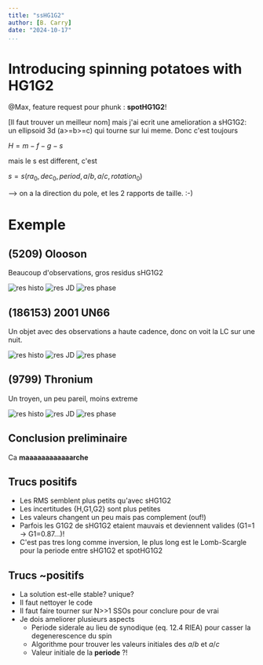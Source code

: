 ```yaml
---
title: "ssHG1G2"
author: [B. Carry]
date: "2024-10-17"
...
```

# Introducing spinning potatoes with HG1G2

@Max, feature request pour phunk : **spotHG1G2**!

[Il faut trouver un meilleur nom] mais j'ai ecrit une amelioration a sHG1G2: un ellipsoid 3d (a>=b>=c) qui tourne sur lui meme. Donc c'est toujours

$H = m - f - g - s$

mais le s est different, c'est

$s = s(ra_0, dec_0, period, a/b, a/c, rotation_0)$

--> on a la direction du pole, et les 2 rapports de taille. 
:-)

# Exemple

## (5209) Olooson

Beaucoup d'observations, gros residus sHG1G2

![res histo](5209_Oloosson_res_hist.png)
![res JD](5209_Oloosson_res_jd.png)
![res phase](5209_Oloosson_res_phase.png)


## (186153) 2001 UN66

Un objet avec des observations a haute cadence, donc on voit la LC sur une nuit. 

![res histo](186153_2001_UN66_res_hist.png)
![res JD](186153_2001_UN66_res_jd.png)
![res phase](186153_2001_UN66_res_phase.png)

## (9799) Thronium

Un troyen, un peu pareil, moins extreme

![res histo](9799_Thronium_res_hist.png)
![res JD](9799_Thronium_res_jd.png)
![res phase](9799_Thronium_res_phase.png)


## Conclusion preliminaire

Ca **maaaaaaaaaaaarche**

## Trucs positifs

- Les RMS semblent plus petits qu'avec sHG1G2
- Les incertitudes {H,G1,G2} sont plus petites
- Les valeurs changent un peu mais pas complement (ouf!)
- Parfois les G1G2 de sHG1G2 etaient mauvais et deviennent valides (G1=1 -> G1=0.87...)!
- C'est pas tres long comme inversion, le plus long est le Lomb-Scargle pour la periode entre sHG1G2 et spotHG1G2



## Trucs ~positifs

- La solution est-elle stable? unique?
- Il faut nettoyer le code
- Il faut faire tourner sur N>>1 SSOs pour conclure pour de vrai
- Je dois ameliorer plusieurs aspects
  - Periode siderale au lieu de synodique (eq. 12.4 RIEA) pour casser la degenerescence du spin
  - Algorithme pour trouver les valeurs initiales des $a/b$ et $a/c$ 
  - Valeur initiale de la **periode** ?!


